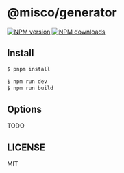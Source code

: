 # @misco/generator

[![NPM version](https://img.shields.io/npm/v/@misco/generator.svg?style=flat)](https://npmjs.org/package/@misco/generator)
[![NPM downloads](http://img.shields.io/npm/dm/@misco/generator.svg?style=flat)](https://npmjs.org/package/@misco/generator)

## Install

```bash
$ pnpm install
```

```bash
$ npm run dev
$ npm run build
```

## Options

TODO

## LICENSE

MIT
